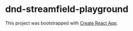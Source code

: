 # dnd-streamfield-playground

This project was bootstrapped with [Create React App](https://github.com/facebookincubator/create-react-app).
